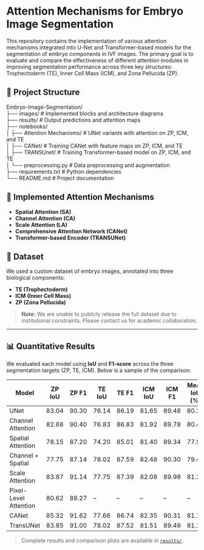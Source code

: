 # Attention Mechanisms for Embryo Image Segmentation

This repository contains the implementation of various attention mechanisms integrated into U-Net and Transformer-based models for the segmentation of embryo components in IVF images. The primary goal is to evaluate and compare the effectiveness of different attention modules in improving segmentation performance across three key structures: Trophectoderm (TE), Inner Cell Mass (ICM), and Zona Pellucida (ZP).

## 📂 Project Structure
Embryo-Image-Segmentation/  
├── images/                  # Implemented blocks and architecture diagrams  
├── results/                 # Output predictions and attention maps  
├── notebooks/  
│   ├── Attention Mechanisms/  # UNet variants with attention on ZP, ICM, and TE  
│   ├── CANet/                 # Training CANet with feature maps on ZP, ICM, and TE  
│   ├── TRANSUnet/             # Training Transformer-based model on ZP, ICM, and TE  
│   └── preprocessing.py       # Data preprocessing and augmentation  
├── requirements.txt         # Python dependencies  
└── README.md                # Project documentation  

## 🧠 Implemented Attention Mechanisms

- **Spatial Attention (SA)**
- **Channel Attention (CA)**
- **Scale Attention (LA)**
- **Comprehensive Attention Network (CANet)**
- **Transformer-based Encoder (TRANSUNet)**

## 🧪 Dataset

We used a custom dataset of embryo images, annotated into three biological components:
- **TE (Trophectoderm)**
- **ICM (Inner Cell Mass)**
- **ZP (Zona Pellucida)**

> **Note:** We are unable to publicly release the full dataset due to institutional constraints. Please contact us for academic collaboration.

---

## 📊 Quantitative Results

We evaluated each model using **IoU** and **F1-score** across the three segmentation targets (ZP, TE, ICM). Below is a sample of the comparison:

| Model                 | ZP IoU | ZP F1 | TE IoU | TE F1 | ICM IoU | ICM F1 | Mean IoU (%) | Mean F1 (%) |
| --------------------- | ------ | ----- | ------ | ----- | ------- | ------ | ------------ | ----------- |
| UNet                  | 83.04  | 90.30 | 76.14  | 86.19 | 81.65   | 89.48  | 80.28        | 88.66       |
| Channel Attention     | 82.68  | 90.40 | 76.83  | 86.83 | 81.92   | 89.78  | 80.48        | 89.00       |
| Spatial Attention     | 78.15  | 87.20 | 74.20  | 85.01 | 81.40   | 89.34  | 77.92        | 87.18       |
| Channel + Spatial     | 77.75  | 87.14 | 78.02  | 87.59 | 82.48   | 90.30  | 79.42        | 88.34       |
| Scale Attention       | 83.87  | 91.14 | 77.75  | 87.39 | 82.08   | 89.98  | 81.23        | 89.50       |
| Pixel-Level Attention | 80.62  | 89.27 | –      | –     | –       | –      | –            | –           |
| CANet                 | 85.32  | 91.62 | 77.66  | 86.74 | 82.35   | 90.31  | 81.78        | 89.56       |
| TransUNet             | 83.85  | 91.00 | 78.02  | 87.52 | 81.51   | 89.49  | 81.13        | 89.34       |

> Complete results and comparison plots are available in [`results/`](./results/).
